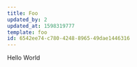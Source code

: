 ```yaml
---
title: Foo
updated_by: 2
updated_at: 1598319777
template: foo
id: 6542ee74-c780-4248-8965-49dae1446316
---
```

Hello World